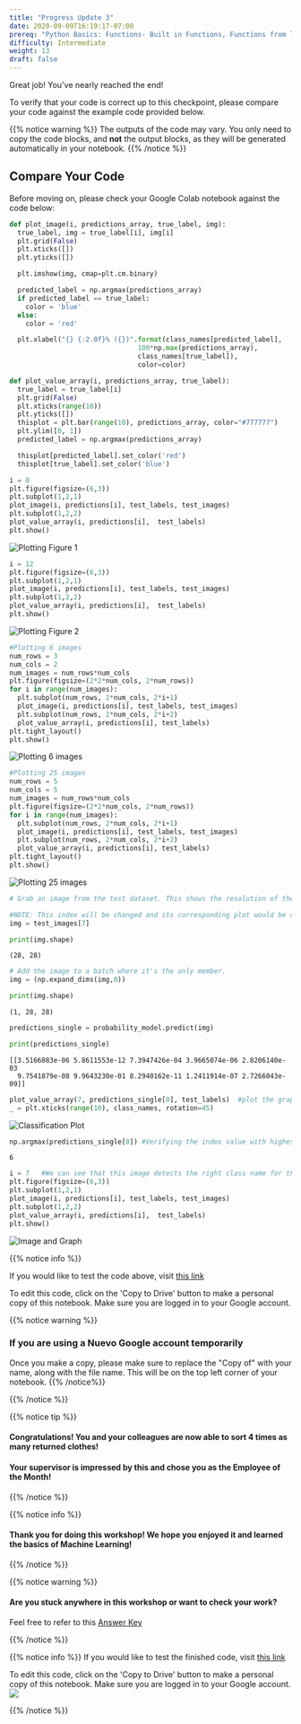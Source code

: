 ```yaml
---
title: "Progress Update 3"
date: 2020-09-09T16:19:17-07:00
prereq: "Python Basics: Functions- Built in Functions, Functions from libraries; Data Types- Strings, Numbers, Reading from Console; Data Structures- Lists, Tuples, Sets; Loops- For Loops"
difficulty: Intermediate
weight: 13
draft: false
---
```

Great job! You've nearly reached the end!

To verify that your code is correct up to this checkpoint, please compare your code against the example code provided below.

{{% notice warning %}}
The outputs of the code may vary. You only need to copy the code blocks, and __not__ the output blocks, as they will be generated automatically in your notebook.
{{% /notice %}}

## Compare Your Code

Before moving on, please check your Google Colab notebook against the code below:

```python
def plot_image(i, predictions_array, true_label, img):
  true_label, img = true_label[i], img[i]
  plt.grid(False)
  plt.xticks([])
  plt.yticks([])

  plt.imshow(img, cmap=plt.cm.binary)

  predicted_label = np.argmax(predictions_array)
  if predicted_label == true_label:
    color = 'blue'
  else:
    color = 'red'

  plt.xlabel("{} {:2.0f}% ({})".format(class_names[predicted_label],
                                100*np.max(predictions_array),
                                class_names[true_label]),
                                color=color)

def plot_value_array(i, predictions_array, true_label):
  true_label = true_label[i]
  plt.grid(False)
  plt.xticks(range(10))
  plt.yticks([])
  thisplot = plt.bar(range(10), predictions_array, color="#777777")
  plt.ylim([0, 1])
  predicted_label = np.argmax(predictions_array)

  thisplot[predicted_label].set_color('red')
  thisplot[true_label].set_color('blue')
```
```python
i = 0   
plt.figure(figsize=(6,3))
plt.subplot(1,2,1)
plot_image(i, predictions[i], test_labels, test_images)
plt.subplot(1,2,2)
plot_value_array(i, predictions[i],  test_labels)
plt.show()
```
![Plotting Figure 1](../media/Plotting_fig1.png)

```python
i = 12 
plt.figure(figsize=(6,3))
plt.subplot(1,2,1)
plot_image(i, predictions[i], test_labels, test_images)
plt.subplot(1,2,2)
plot_value_array(i, predictions[i],  test_labels)
plt.show()
```
![Plotting Figure 2](../media/Plotting_fig2.png)

```python
#Plotting 6 images
num_rows = 3
num_cols = 2
num_images = num_rows*num_cols
plt.figure(figsize=(2*2*num_cols, 2*num_rows))
for i in range(num_images):
  plt.subplot(num_rows, 2*num_cols, 2*i+1)
  plot_image(i, predictions[i], test_labels, test_images)
  plt.subplot(num_rows, 2*num_cols, 2*i+2)
  plot_value_array(i, predictions[i], test_labels)
plt.tight_layout()
plt.show()
```
![Plotting 6 images](../media/PU3_6images.png)

```python
#Plotting 25 images
num_rows = 5
num_cols = 5
num_images = num_rows*num_cols
plt.figure(figsize=(2*2*num_cols, 2*num_rows))
for i in range(num_images):
  plt.subplot(num_rows, 2*num_cols, 2*i+1)
  plot_image(i, predictions[i], test_labels, test_images)
  plt.subplot(num_rows, 2*num_cols, 2*i+2)
  plot_value_array(i, predictions[i], test_labels)
plt.tight_layout()
plt.show()
```

![Plotting 25 images](../media/Plotting_fig3.png)

```python
# Grab an image from the test dataset. This shows the resolution of the image. 

#NOTE: This index will be changed and its corresponding plot would be displayed in the next few steps
img = test_images[7]

print(img.shape)
```

```
(28, 28)
```

```python
# Add the image to a batch where it's the only member.
img = (np.expand_dims(img,0))

print(img.shape)
```

```
(1, 28, 28)
```

```python
predictions_single = probability_model.predict(img)

print(predictions_single)
```

```
[[3.5166083e-06 5.8611553e-12 7.3947426e-04 3.9665074e-06 2.8206140e-03
  9.7541879e-08 9.9643230e-01 8.2940162e-11 1.2411914e-07 2.7266043e-09]]
```

```python
plot_value_array(7, predictions_single[0], test_labels)  #plot the graph containing all the class names
_ = plt.xticks(range(10), class_names, rotation=45)
```

![Classification Plot](../media/PU3_graph.png)

```python
np.argmax(predictions_single[0]) #Verifying the index value with highest probability
```
```
6
```

```python
i = 7   #We can see that this image detects the right class name for the image
plt.figure(figsize=(6,3))
plt.subplot(1,2,1)
plot_image(i, predictions[i], test_labels, test_images)
plt.subplot(1,2,2)
plot_value_array(i, predictions[i],  test_labels)
plt.show()
```
![Image and Graph](../media/PU3_shirtandgraph.png)

{{% notice info %}}

If you would like to test the code above, visit <a href="https://colab.research.google.com/drive/1yrUcfMw8H9XbfJ8USITjErpRpBQrl_Sf?usp=sharing" target="_blank">this link</a> 

To edit this code, click on the 'Copy to Drive' button to make a personal copy of this notebook. Make sure you are logged in to your Google account.

{{% notice warning %}}
### If you are using a Nuevo Google account temporarily
Once you make a copy, please make sure to replace the "Copy of" with your name, along with the file name. This will be on the top left corner of your notebook.
{{% /notice%}}


{{% /notice %}}


{{% notice tip %}}
#### Congratulations! You and your colleagues are now able to sort 4 times as many returned clothes! 
#### Your supervisor is impressed by this and chose you as the Employee of the Month!

{{% /notice %}}

{{% notice info %}}
#### Thank you for doing this workshop! We hope you enjoyed it and learned the basics of Machine Learning!
{{% /notice %}}

{{% notice warning %}}
#### Are you stuck anywhere in this workshop or want to check your work? 
Feel free to refer to this <a href="#" target="_blank">Answer Key</a>

{{% /notice %}}

{{% notice info %}}
If you would like to test the finished code, visit <a href="https://colab.research.google.com/drive/1NtI1_iiNvq1J9rQsEaKEbiFsotkL_C0T?usp=sharing" target="_blank">this link</a> 

To edit this code, click on the 'Copy to Drive' button to make a personal copy of this notebook. Make sure you are logged in to your Google account.
![](../media/colab_copy.png)

{{% /notice %}}
